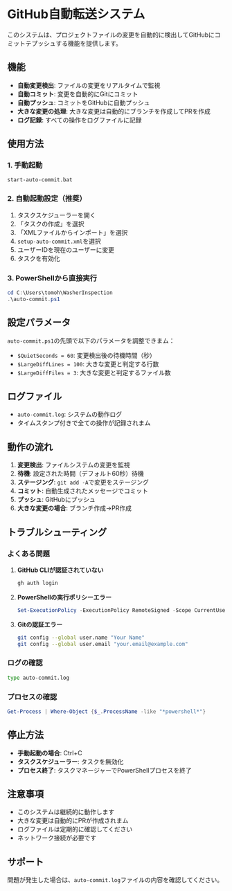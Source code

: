 # GitHub自動転送システム

このシステムは、プロジェクトファイルの変更を自動的に検出してGitHubにコミットテプッシュする機能を提供します。

## 機能

- **自動変更検出**: ファイルの変更をリアルタイムで監視
- **自動コミット**: 変更を自動的にGitにコミット
- **自動プッシュ**: コミットをGitHubに自動プッシュ
- **大きな変更の処理**: 大きな変更は自動的にブランチを作成してPRを作成
- **ログ記録**: すべての操作をログファイルに記録

## 使用方法

### 1. 手動起動
```batch
start-auto-commit.bat
```

### 2. 自動起動設定（推奨）
1. タスクスケジューラーを開く
2. 「タスクの作成」を選択
3. 「XMLファイルからインポート」を選択
4. `setup-auto-commit.xml`を選択
5. ユーザーIDを現在のユーザーに変更
6. タスクを有効化

### 3. PowerShellから直接実行
```powershell
cd C:\Users\tomoh\WasherInspection
.\auto-commit.ps1
```

## 設定パラメータ

`auto-commit.ps1`の先頭で以下のパラメータを調整できまム：

- `$QuietSeconds = 60`: 変更検出後の待機時間（秒）
- `$LargeDiffLines = 100`: 大きな変更と判定する行数
- `$LargeDiffFiles = 3`: 大きな変更と判定するファイル数

## ログファイル

- `auto-commit.log`: システムの動作ログ
- タイムスタンプ付きで全ての操作が記録されまム

## 動作の流れ

1. **変更検出**: ファイルシステムの変更を監視
2. **待機**: 設定された時間（デフォルト60秒）待機
3. **ステージング**: `git add -A`で変更をステージング
4. **コミット**: 自動生成されたメッセージでコミット
5. **プッシュ**: GitHubにプッシュ
6. **大きな変更の場合**: ブランチ作成→PR作成

## トラブルシューティング

### よくある問題

1. **GitHub CLIが認証されていない**
   ```bash
   gh auth login
   ```

2. **PowerShellの実行ポリシーエラー**
   ```powershell
   Set-ExecutionPolicy -ExecutionPolicy RemoteSigned -Scope CurrentUser
   ```

3. **Gitの認証エラー**
   ```bash
   git config --global user.name "Your Name"
   git config --global user.email "your.email@example.com"
   ```

### ログの確認

```bash
type auto-commit.log
```

### プロセスの確認

```powershell
Get-Process | Where-Object {$_.ProcessName -like "*powershell*"}
```

## 停止方法

- **手動起動の場合**: Ctrl+C
- **タスクスケジューラー**: タスクを無効化
- **プロセス終了**: タスクマネージャーでPowerShellプロセスを終了

## 注意事項

- このシステムは継続的に動作します
- 大きな変更は自動的にPRが作成されまム
- ログファイルは定期的に確認してください
- ネットワーク接続が必要です

## サポート

問題が発生した場合は、`auto-commit.log`ファイルの内容を確認してください。













